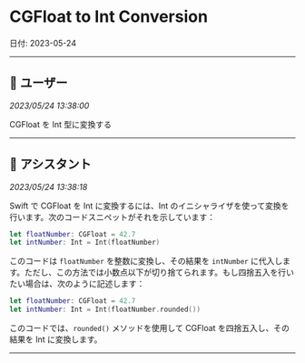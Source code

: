 # CGFloat to Int Conversion

日付: 2023-05-24

---

## 👤 ユーザー
*2023/05/24 13:38:00*

CGFloat を Int 型に変換する

---

## 🤖 アシスタント
*2023/05/24 13:38:18*

Swift で CGFloat を Int に変換するには、Int のイニシャライザを使って変換を行います。次のコードスニペットがそれを示しています：

```swift
let floatNumber: CGFloat = 42.7
let intNumber: Int = Int(floatNumber)
```

このコードは `floatNumber` を整数に変換し、その結果を `intNumber` に代入します。ただし、この方法では小数点以下が切り捨てられます。もし四捨五入を行いたい場合は、次のように記述します：

```swift
let floatNumber: CGFloat = 42.7
let intNumber: Int = Int(floatNumber.rounded())
```

このコードでは、`rounded()` メソッドを使用して CGFloat を四捨五入し、その結果を Int に変換します。

---
